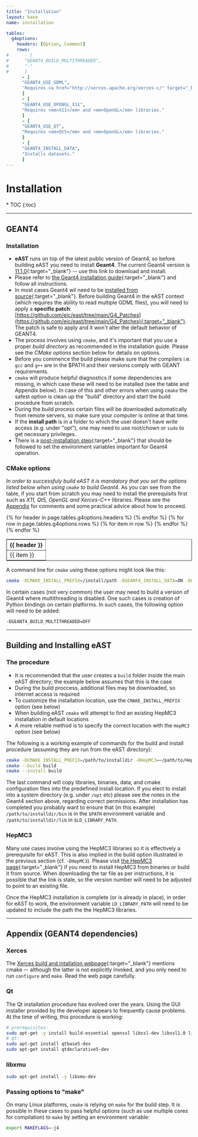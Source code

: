 ```yaml
---
title: "Installation"
layout: base
name: installation

tables:
  g4options:
    headers: [Option, Comment]
    rows:
#      - [
#      "GEANT4_BUILD_MULTITHREADED",
#      "-"
#      ]
      - [
      "GEANT4_USE_GDML",
      'Requires <a href="http://xerces.apache.org/xerces-c/" target="_blank"><em>Xerces-C++</em></a> parser.'
      ]
      - [
      "GEANT4_USE_OPENGL_X11",
      "Requires <em>X11</em> and <em>OpenGL</em> libraries."
      ]
      - [
      "GEANT4_USE_QT",
      "Requires <em>Qt5</em> and <em>OpenGL</em> libraries."
      ]
      - [
      "GEANT4_INSTALL_DATA",
      "Installs datasets."
      ]      
---        
```

<h1>Installation</h1>
* TOC
{:toc}

---

## GEANT4

### Installation

* __eAST__ runs on top of the latest public version of Geant4, so before building eAST you need to install __Geant4__.
The current Geant4 version is [11.1.0](https://geant4.web.cern.ch/support/download){:target="_blank"} -- use
this link to download and install.
* Please refer to [the Geant4 installation guide](https://geant4-userdoc.web.cern.ch/UsersGuides/InstallationGuide/html/index.html){:target="_blank"} and follow all instructions.
* In most cases Geant4 wil need to be [installed from source](https://geant4-userdoc.web.cern.ch/UsersGuides/InstallationGuide/html/installguide.html){:target="_blank"}. Before building Geant4 in the eAST context (which requires
the ability to read multiple GDML files), you will need to apply a __specific patch__:
[https://github.com/eic/east/tree/main/G4_Patches](https://github.com/eic/east/tree/main/G4_Patches){:target="_blank"}.
The patch is safe to apply and it won't alter the default behavior of GEANT4.
* The process involves using `cmake`, and it's
important that you use a proper _build directory_ as recommended in the installation guide.
Please see the _CMake options_ section below for details on options.
* Before you commence the build please make sure that the compilers i.e. `gcc` and `g++` are in the $PATH
and their versions comply with GEANT requirements.
* `cmake` will produce helpful diagnostics if some dependencies are missing, in which case these
will need to be installed (see the table and Appendix below). In case of this and other errors when
using `cmake` the safest option is clean up the "build" directory and
start the build procedure from scratch.
* During the build process certain files will be downloaded automatically from remote servers,
so make sure your computer is online at that time.
* If the __install path__ is in a folder to which the user doesn't have _write_ access (e.g. under "opt"), one may need to use root/chown or `sudo` to get necessary privileges.
* There is a [post-installation step](https://geant4-userdoc.web.cern.ch/UsersGuides/InstallationGuide/html/postinstall.html){:target="_blank"} that should be followed to set the environment variables important for Geant4 operation.


### CMake options

*In order to successfuly build eAST it is mandatory that you set the options listed below when using `cmake` to build Geant4*.
As you can see from the table, if you start from scratch you may need to install the prerequisits first such as
<em>X11, Qt5, OpenGL and Xerces-C++</em> libraries.
Please see the [Appendix](/content/installation.html#appendix-geant4-dependencies) for comments and some practical
advice about how to proceed.

<table border="1" width="60%">
<tr>
{% for header in page.tables.g4options.headers %}
<th>{{ header }}</th>
{% endfor %}
</tr>
{% for row in page.tables.g4options.rows %}
<tr>
{% for item in row %}
<td>
{{ item }}
</td>
{% endfor %}
</tr>
{% endfor %}
</table>

<p/>

A command line for ```cmake``` using these options might look like this:
```bash
cmake -DCMAKE_INSTALL_PREFIX=/install/path -DGEANT4_INSTALL_DATA=ON -DGEANT4_USE_OPENGL_X11=ON -DGEANT4_USE_GDML=ON -DGEANT4_USE_QT=ON /path/to/geant/directory
```

In certain cases (not very common) the user may need to build a version of Geant4 where
multithreading is disabled. One such cases is creation of Python bindings on certain platforms.
In such cases, the following option will need to be added:

```bash
-DGEANT4_BUILD_MULTITHREADED=OFF
```


---

## Building and Installing eAST

### The procedure
* It is recommended that the user creates a `build` folder inside the main eAST directory; the example below assumes that this is the case
* During the build proccess, additional files may be downloaded, so internet access is required
* To customize the installation location, use the `CMAKE_INSTALL_PREFIX` option (see below)
* When building eAST `cmake` will attempt to find an existing HepMC3 installation in default locations
* A more reliable method is to specify the correct location with the `HepMC3` option (see below)

The following is a working example of commands for the build and install
procedure (assuming they are run from the eAST directory):

```bash
cmake -DCMAKE_INSTALL_PREFIX=/path/to/installdir -DHepMC3=~/path/to/HepMC3dir/ -S . -B build
cmake --build build
cmake --install build
```

The last command will copy libraries, binaries, data, and cmake configuration files into the
predefined install location.
If you elect to install into a system directory (e.g. under `/opt` etc) please see the notes
in the Geant4 section above, regarding correct permissions.
After installation has completed you probably want to ensure that (in this example) `/path/to/installdir/bin`
is in the `$PATH` environment variable and `/path/to/installdir/lib` in `$LD_LIBRARY_PATH`.

### HepMC3

Many use cases involve using the HepMC3 libraries so it is effectively a prerequisite for eAST.
This is also implied in the build option illustrated in the previous section (cf. `-DHepMC3`).
Please visit
[the HepMC3 page](https://gitlab.cern.ch/hepmc/HepMC3/-/tree/master/){:target="_blank"}
if you need to install HepMC3 from binaries or build it from source. When downloading the tar
file as per instructions, it is possible that the link is stale, so the version number will
need to be adjusted to point to an existing file.

Once the HepMC3 installation is complete (or is already in place), in order for eAST to work,
the environment variable `LD_LIBRARY_PATH` will need to be updated to include the
path the the HepMC3 libraries.

---

## Appendix (GEANT4 dependencies)

### Xerces

The [Xerces build and intallation webpage](https://xerces.apache.org/xerces-c/build-3.html#UNIXl){:target="_blank"}
mentions cmake -- although the latter is not explicitly invoked, and you only need to run `configure` and `make`.
Read the web page carefully.

### Qt

The Qt installation procedure has evolved over the years. Using the GUI installer
provided by the developer appears to frequently cause problems. At the time of writing,
this procedure is working:

```bash
# prerequisites:
sudo apt-get -y install build-essential openssl libssl-dev libssl1.0 libgl1-mesa-dev libqt5x11extras5
# qt:
sudo apt-get install qtbase5-dev
sudo apt-get install qtdeclarative5-dev
```
### libxmu

```bash
sudo apt-get install -y libxmu-dev
```

### Passing options to "make"

On many Linux platforms, `cmake` is relying on `make` for the build step.
It is possible in these cases to pass helpful options (such as use multiple cores
for compilation) to `make` by setting an environment variable:

```bash
export MAKEFLAGS=-j4
```


